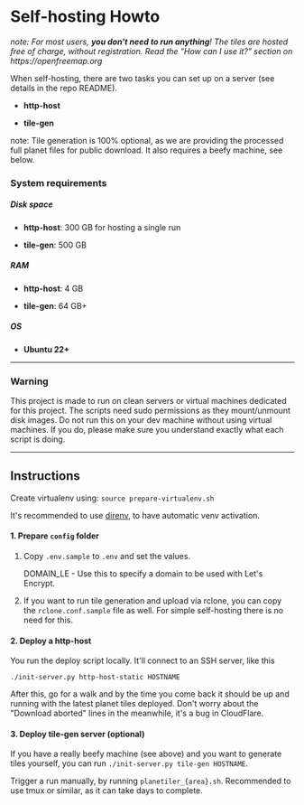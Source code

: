 # Self-hosting Howto

_note: For most users, **you don't need to run anything**! The tiles are hosted free of charge, without registration. Read the "How can I use it?" section on https://openfreemap.org_

When self-hosting, there are two tasks you can set up on a server (see details in the repo README).

- **http-host**

- **tile-gen**

note: Tile generation is 100% optional, as we are providing the processed full planet files for public download. It also requires a beefy machine, see below.

### System requirements

##### Disk space

- **http-host**: 300 GB for hosting a single run

- **tile-gen**: 500 GB

##### RAM

- **http-host**: 4 GB

- **tile-gen**: 64 GB+

##### OS

- **Ubuntu 22+**

---

### Warning

This project is made to run on clean servers or virtual machines dedicated for this project. The scripts need sudo permissions as they mount/unmount disk images. Do not run this on your dev machine without using virtual machines. If you do, please make sure you understand exactly what each script is doing.

---

## Instructions

Create virtualenv using: `source prepare-virtualenv.sh`

It's recommended to use [direnv](https://direnv.net/), to have automatic venv activation.

#### 1. Prepare `config` folder

1. Copy `.env.sample` to `.env` and set the values.

   DOMAIN_LE - Use this to specify a domain to be used with Let's Encrypt.

1. If you want to run tile generation and upload via rclone, you can copy the `rclone.conf.sample` file as well. For simple self-hosting there is no need for this.

#### 2. Deploy a http-host

You run the deploy script locally. It'll connect to an SSH server, like this

`./init-server.py http-host-static HOSTNAME`

After this, go for a walk and by the time you come back it should be up and running with the latest planet tiles deployed. Don't worry about the "Download aborted" lines in the meanwhile, it's a bug in CloudFlare.

#### 3. Deploy tile-gen server (optional)

If you have a really beefy machine (see above) and you want to generate tiles yourself, you can run `./init-server.py tile-gen HOSTNAME`.

Trigger a run manually, by running `planetiler_{area}.sh`. Recommended to use tmux or similar, as it can take days to complete.
